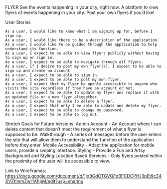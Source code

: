 FLYER See the events happening in your city, right now. A platform to view flyers of events happening in your city. Post your own flyers if you’d like!

User Stories

```
As a user, I would like to know what I am signing up for, before I sign up.
As a user, I would like there to be a description of the application.
As a user, I would like to be guided through the application to help understand its function.
As a user, I expect to be able to view flyers publicly without having to sign up or sign in.
As a user, I expect to be able to navigate through all flyers.
As a user, if I desire to post my own flyer(s), I expect to be able to sign up and create an account.
As a user, I expect to be able to sign in.
As a user, I expect to be able to post my own flyer.
As a user, I expect that my flyer be openly accessible to anyone who visits the site regardless if they have an account or not.
As a user, I expect to be able to update my flyer and replace it with an updated file or a new flyer altogether.
As a user, I expect to be able to delete a flyer.
As a user, I expect that only I be able to update and delete my flyer.
As a user, I expect to be able to change my password.
As a user, I expect to be able to log out.

```
Stretch Goals for Future Versions: Admin Account - An Account where I can delete content that doesn’t meet the requirement of what a flyer is supposed to be. Walkthrough - A series of messages before the user enters the site that will allow them to understand the function of the application before they enter. Mobile Accessibility - Adapt the application for mobile users, provide a swiping interface. Styling - Provide a Fun and Artsy Background and Styling Location Based Services - Only flyers posted within the proximity of the user will be accessible to view.

Link to WireFrames: https://docs.google.com/document/d/1jq8GdOTGVQFqBFCDCPHij3pEt9cZ4XVZhmmZwr1AhpM/edit?usp=sharing
